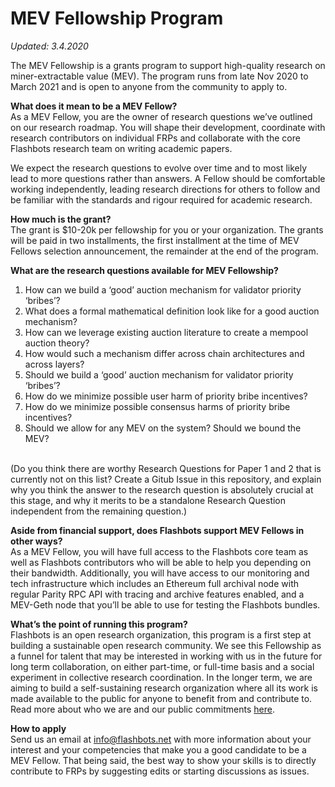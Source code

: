 # MEV Fellowship Program

*Updated: 3.4.2020* 

The MEV Fellowship is a grants program to support high-quality research on miner-extractable value (MEV). The program runs from late Nov 2020 to March 2021 and is open to anyone from the community to apply to.

**What does it mean to be a MEV Fellow?**
<br /> As a MEV Fellow, you are the owner of research questions we’ve outlined on our research roadmap. You will shape their development, coordinate with research contributors on individual FRPs and collaborate with the core Flashbots research team on writing academic papers.

We expect the research questions to evolve over time and to most likely lead to more questions rather than answers. A Fellow should be comfortable working independently, leading research directions for others to follow and be familiar with the standards and rigour required for academic research.

**How much is the grant?**
<br />The grant is $10-20k per fellowship for you or your organization. The grants will be paid in two installments, the first installment at the time of MEV Fellows selection announcement, the remainder at the end of the program.

**What are the research questions available for MEV Fellowship?**
1. How can we build a ‘good’ auction mechanism for validator priority ‘bribes’?
2. What does a formal mathematical definition look like for a good auction mechanism?
3. How can we leverage existing auction literature to create a mempool auction theory?
4. How would such a mechanism differ across chain architectures and across layers?
5. Should we build a ‘good’ auction mechanism for validator priority ‘bribes’?
6. How do we minimize possible user harm of priority bribe incentives?
7. How do we minimize possible consensus harms of priority bribe incentives?
8. Should we allow for any MEV on the system?  Should we bound the MEV?

</br> (Do you think there are worthy Research Questions for Paper 1 and 2 that is currently not on this list? Create a Gitub Issue in this repository, and explain why you think the answer to the research question is absolutely crucial at this stage, and why it merits to be a standalone Research Question independent from the remaining question.)

**Aside from financial support, does Flashbots support MEV Fellows in other ways?**
<br /> As a MEV Fellow, you will have full access to the Flashbots core team as well as Flashbots contributors who will be able to help you depending on their bandwidth. Additionally, you will have access to our monitoring and tech infrastructure which includes an Ethereum full archival node with regular Parity RPC API with tracing and archive features enabled, and a MEV-Geth node that you’ll be able to use for testing the Flashbots bundles.

**What’s the point of running this program?**
<br /> Flashbots is an open research organization, this program is a first step at building a sustainable open research community. We see this Fellowship as a funnel for talent that may be interested in working with us in the future for long term collaboration, on either part-time, or full-time basis and a social experiment in collective research coordination. In the longer term, we are aiming to build a self-sustaining research organization where all its work is made available to the public for anyone to benefit from and contribute to. Read more about who we are and our public commitments [here](https://ethresear.ch/t/flashbots-frontrunning-the-mev-crisis/8251).

**How to apply**
<br /> Send us an email at info@flashbots.net with more information about your interest and your competencies that make you a good candidate to be a MEV Fellow. That being said, the best way to show your skills is to directly contribute to FRPs by suggesting edits or starting discussions as issues.
